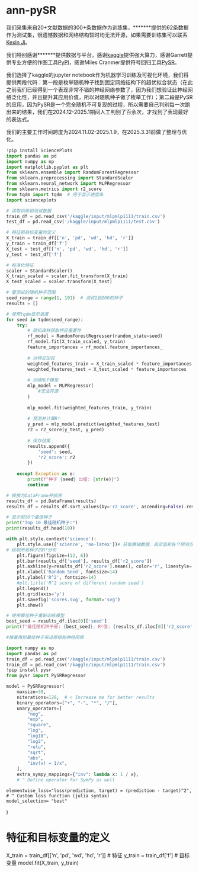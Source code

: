 # ann-pySR

我们采集来自20+文献数据的300+条数据作为训练集，*******提供的62条数据作为测试集，很遗憾数据和网络结构暂时均无法开源，如果需要训练集可以联系[Kexin Ji](zoeinessakl@163.com)。

我们特别感谢*******提供数据与平台，感谢[kaggle](https://www.kaggle.com/)提供强大算力，感谢Garrett提供专业方便的作图工具[PyPI](https://github.com/garrettj403/SciencePlots)，感谢Miles Cranmer提供符号回归工具[PySR](https://github.com/MilesCranmer/PySR)。 

我们选择了kaggle的jupyter notebook作为机器学习训练及可视化环境，我们将提供两段代码：第一段是枚举随机种子找到固定网络结构下的超优拟合状态（在此之前我们已经得到一个表现非常不错的神经网络参数了，因为我们想验证此神经网络泛化性，并且提升其应用价值，所以对随机种子做了枚举工作）；第二段是PySR的应用，因为PySR是一个完全随机不可复现的过程，所以需要自己判别每一次跑出来的结果，我们在2024.12-2025.1期间人工判别了百余次，才找到了表现最好的表达式。

我们的主要工作时间跨度为2024.11.02-2025.1.9，在2025.3.31前做了整理与优化。



```python
!pip install SciencePlots
import pandas as pd
import numpy as np
import matplotlib.pyplot as plt
from sklearn.ensemble import RandomForestRegressor
from sklearn.preprocessing import StandardScaler
from sklearn.neural_network import MLPRegressor
from sklearn.metrics import r2_score
from tqdm import tqdm  # 用于显示进度条
import scienceplots

# 读取训练和测试数据
train_df = pd.read_csv('/kaggle/input/mlpmlp1111/train.csv')
test_df = pd.read_csv('/kaggle/input/mlpmlp1111/test.csv')

# 特征和目标变量的定义
X_train = train_df[['n', 'pd', 'wd', 'hd', 'r']]
y_train = train_df['f']
X_test = test_df[['n', 'pd', 'wd', 'hd', 'r']]
y_test = test_df['f']

# 标准化特征
scaler = StandardScaler()
X_train_scaled = scaler.fit_transform(X_train)
X_test_scaled = scaler.transform(X_test)

# 要测试的随机种子范围
seed_range = range(1, 101)  # 测试1到100的种子
results = []

# 使用tqdm显示进度
for seed in tqdm(seed_range):
    try:
        # 随机森林获取特征重要性
        rf_model = RandomForestRegressor(random_state=seed)
        rf_model.fit(X_train_scaled, y_train)
        feature_importances = rf_model.feature_importances_
        
        # 对特征加权
        weighted_features_train = X_train_scaled * feature_importances
        weighted_features_test = X_test_scaled * feature_importances
        
        # 训练MLP模型
        mlp_model = MLPRegressor(
            #无法开源
        )
        
        mlp_model.fit(weighted_features_train, y_train)
        
        # 预测并计算R²
        y_pred = mlp_model.predict(weighted_features_test)
        r2 = r2_score(y_test, y_pred)
        
        # 保存结果
        results.append({
            'seed': seed,
            'r2_score': r2
        })
        
    except Exception as e:
        print(f"种子 {seed} 出错: {str(e)}")
        continue

# 转换为DataFrame并排序
results_df = pd.DataFrame(results)
results_df = results_df.sort_values(by='r2_score', ascending=False).reset_index(drop=True)

# 显示前10个最佳种子
print("Top 10 最佳随机种子:")
print(results_df.head(10))

with plt.style.context('science'):
    plt.style.use(['science', 'no-latex'])# 获取横轴数据、真实值和各个预测方法的值
# 绘制所有种子的R²分布
    plt.figure(figsize=(12, 6))
    plt.bar(results_df['seed'], results_df['r2_score'])
    plt.axhline(y=results_df['r2_score'].mean(), color='r', linestyle='--', label=f'Average R^2: {results_df["r2_score"].mean():.4f}')
    plt.xlabel('Random Seed', fontsize=14)
    plt.ylabel('R^2', fontsize=14)
    #plt.title('R^2 score of different random seed')
    plt.legend()
    plt.grid(axis='y')
    plt.savefig('scores.svg', format='svg')
    plt.show()

# 使用最佳种子重新训练模型
best_seed = results_df.iloc[0]['seed']
print(f"最佳随机种子是: {best_seed}, R²值: {results_df.iloc[0]['r2_score']:.6f}")

#接着再把最佳种子带进原结构神经网络
```



```python
import numpy as np 
import pandas as pd 
train_df = pd.read_csv('/kaggle/input/mlpmlp1111/train.csv')
train_df = pd.read_csv('/kaggle/input/mlpmlp1111/train.csv')
!pip install pysr
from pysr import PySRRegressor

model = PySRRegressor(
    maxsize=30,
    niterations=128,  # < Increase me for better results
    binary_operators=["+", "-", "*", "/"],
    unary_operators=[
        "neg",
        "exp",
        "square",
        "log",
        "log10",
        "log2",	
        "relu",
        "sqrt",
        "abs",
        "inv(x) = 1/x",
    ],
    extra_sympy_mappings={"inv": lambda x: 1 / x},
    # ^ Define operator for SymPy as well
```
    elementwise_loss="loss(prediction, target) = (prediction - target)^2",
    # ^ Custom loss function (julia syntax)
    model_selection= "best"
)

# 特征和目标变量的定义
X_train = train_df[['n', 'pd', 'wd', 'hd', 'r']]  # 特征
y_train = train_df['f']  # 目标变量
model.fit(X_train, y_train)
